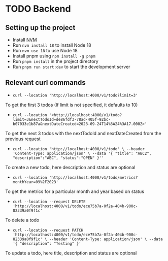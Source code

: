 # TODO Backend

## Setting up the project

* Install [NVM](https://github.com/nvm-sh/nvm#installing-and-updating)
* Run `nvm install 18` to install Node 18
* Run `nvm use 18` to use Node 18
* Install pnpm using `npm install -g pnpm`
* Run `pnpm install` in the project directory
* Run `pnpm run start:dev` to start the development server

## Relevant curl commands

* `curl --location 'http://localhost:4000/v1/todo?limit=3'`

To get the first 3 todos (If limit is not specified, it defaults to 10)

* `curl --location '<http://localhost:4000/v1/todo?limit=3&nextTodoId=de86fdf3-78ad-405f-92bc-b07033e1b87a&nextDateCreated=2023-09-24T14%3A24%3A17.000Z>'`

To get the next 3 todos with the nextTodoId and nextDateCreated from the previous request

* `curl --location 'http://localhost:4000/v1/todo' \
--header 'Content-Type: application/json' \
--data '{
    "title": "ABC2",
    "description":"ABC",
    "status":"OPEN"
}''`

To create a new todo, here description and status are optional

* `curl --location 'http://localhost:4000/v1/todo/metrics?monthYear=09%2F2023'`

To get the metrics for a particular month and year based on status

* `curl --location --request DELETE 'http://localhost:4000/v1/todo/ece75b7a-0f2a-404b-900c-82339a0f9f1c'`

To delete a todo

* `curl --location --request PATCH 'http://localhost:4000/v1/todo/ece75b7a-0f2a-404b-900c-82339a0f9f1c' \
--header 'Content-Type: application/json' \
--data '{
    "description": "Testing"
}'`

To update a todo, here title, description and status are optional
